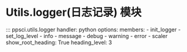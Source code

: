 # Utils.logger(日志记录) 模块

::: ppsci.utils.logger
    handler: python
    options:
      members:
        - init_logger
        - set_log_level
        - info
        - message
        - debug
        - warning
        - error
        - scaler
      show_root_heading: True
      heading_level: 3
